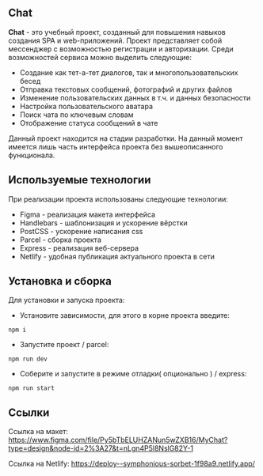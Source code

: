 ## **Chat**
**Chat** - это учебный проект, созданный для повышения навыков создания SPA и web-приложений. Проект представляет собой мессенджер с возможностью регистрации и авторизации. Среди возможностей сервиса можно выделить следующие:
- Создание как тет-а-тет диалогов, так и многопользовательских бесед
- Отправка текстовых сообщений, фотографий и других файлов
- Изменение пользовательских данных в т.ч. и данных безопасности
- Настройка пользовательского аватара
- Поиск чата по ключевым словам
- Отображение статуса сообщений в чате

Данный проект находится на стадии разработки.
На данный момент имеется лишь часть интерфейса проекта без вышеописанного функционала.

## **Используемые технологии**
При реализации проекта использованы следующие технологии:
- Figma - реализация макета интерфейса
- Handlebars - шаблонизация и ускорение вёрстки
- PostCSS - ускорение написания css
- Parcel - cборка проекта
- Express - реализация веб-сервера
- Netlify - удобная публикация актуального проекта в сети

## **Установка и сборка**
Для установки и запуска проекта:

- Установите зависимости, для этого в корне проекта введите:

`npm i`
- Запустите проект / parcel:

`npm run dev`
- Соберите и запустите в режиме отладки( опционально ) / express:

`npm run start`

## **Ссылки**
Ссылка на макет: https://www.figma.com/file/Py5bTbELUHZANun5wZXB16/MyChat?type=design&node-id=2%3A27&t=nLgn4P5l8NslG82Y-1

Ссылка на Netlify: https://deploy--symphonious-sorbet-1f98a9.netlify.app/
